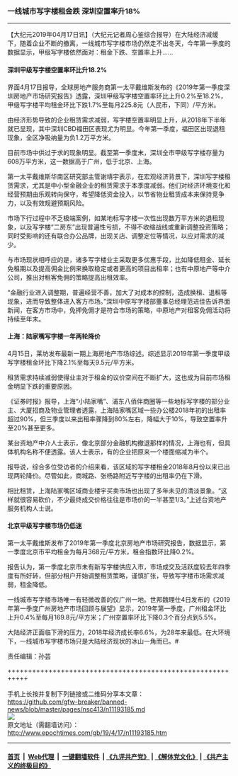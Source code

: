 ### 一线城市写字楼租金跌 深圳空置率升18%
------------------------

<p>
 【大纪元2019年04月17日讯】（大纪元记者周心鉴综合报导）在大陆经济减缓下，随着企业不断的撤离，一线城市写字楼市场仍然走不出冬天，今年第一季度的数据显示，甲级写字楼依然面对：租金下跌、空置率上升……
</p>
<h4>
 深圳甲级写字楼空置率环比升18.2%
</h4>
<p>
 界面4月17日报导，全球房地产服务商第一太平戴维斯发布的《2019年第一季度深圳房地产市场研究报告》透露，深圳甲级写字楼空置率环比上升0.2%至18.2%，甲级写字楼平均租金环比下跌1.7%至每月225.8元（人民币，下同）/平方米。
</p>
<p>
 由经济形势导致的企业租赁需求减弱，写字楼空置率明显上升，从2018年下半年就已显现，其中深圳CBD福田区表现尤为明显。今年第一季度，福田区出现退租现象，全区净吸纳量为负1.2万平方米。
</p>
<p>
 目前市场中供过于求的现象明显。截至第一季度末，深圳全市甲级写字楼存量为608万平方米，这一数据高于广州，低于北京、上海。
</p>
<p>
 第一太平戴维斯华南区研究部主管谢靖宇表示，在宏观经济背景下，深圳写字楼租赁需求，尤其是中小型金融企业的租赁需求于本季度减弱。他们对经济环境变化和经营预期由乐观转向保守，希望降低资金投入，以节省物业租赁成本来保持竞争力，以及有效规避预期风险。
</p>
<p>
 市场下行过程中不乏极端案例，如某地标写字楼一次性出现数万平方米的退租现象，以及写字楼“二房东”出现普遍性亏损，不得不收缩战线或重新调整投资策略；同时受影响的还有联合办公品牌，出现关店、调整定位等情况，以应对需求的减少。
</p>
<p>
 与市场现状相呼应的是，诸多写字楼业主采取更多优惠手段，比如降低租金、延长免租期以及提高佣金比例来换取稳定或者更高的项目出租率；也有中原地产等中介公司，推出对租客免佣的策略提高出租效率。
</p>
<p>
 “金融行业进入调整期，普遍经营不善，加大了对成本的控制，造成换租、退租等现象，进而导致整体进入客方市场。”深圳中原写字楼部董事总经理范进佳告诉界面新闻，在客方市场中，免押免佣才是符合市场的策略，中原地产对租客免佣活动将持续至年末。
</p>
<h4>
 上海：陆家嘴写字楼一年两轮降价
</h4>
<p>
 4月15日，莱坊发布最新一期上海房地产市场综述。综述显示2019年第一季度甲级写字楼租金环比下降2.1%至每天9.5元/平方米。
</p>
<p>
 租赁需求持续减弱使得业主对于租金的议价空间在不断扩大，这也成为目前市场租金明显下跌的重要原因。
</p>
<p>
 《证券时报》报导，上海“小陆家嘴”、浦东八佰伴商圈等一些地标写字楼的部分业主、大厦招商及物业管理者透露，上海陆家嘴区域一些办公楼2018年初的出租率超过90%，但三季度以来出租率骤降到80%左右，降幅大于10%，导致空置率升至20%甚至更多。
</p>
<p>
 某台资地产中介人士表示，像北京部分金融机构撤退那样的情况，上海也有，但具体机构名称不便透露。该人士表示，有的企业把原来一个楼面缩减为半个。
</p>
<p>
 报导说，综合多位受访者的介绍来看，该区域的写字楼租金2018年8月份以来已出现两轮降价。尽管如此，商城路、张杨路附近写字楼的出租率仍在下滑。
</p>
<p>
 相比租赁，上海陆家嘴区域商业楼宇买卖市场也出现了多年未见的清淡景象。“这样就很容易砍价，不少最终成交价格往往是市场价的一半甚至1/3。”上述台资地产服务机构人士说。
</p>
<h4>
 北京甲级写字楼市场仍低迷
</h4>
<p>
 第一太平戴维斯发布了2019年第一季度北京房地产市场研究报告，数据显示，第一季度北京市平均租金为每月368元/平方米，租金指数环比降0.2%。
</p>
<p>
 报告认为，第一季度北京市未有新写字楼供应入市，市场成交及活跃度较去年四季度有所好转，但部分租户开始调整租赁策略，谨慎扩张，导致写字楼市场需求减弱，租金降低。
</p>
<p>
 一线城市写字楼市场唯一有轻微改善的仅广州一地。世邦魏理仕4日发布的《2019年第一季度广州房地产市场回顾与展望》显示，2019年第一季度，广州租金环比上升0.4%至每月169.8元/平方米；广州空置率环比下降0.3个百分点到5.5%。
</p>
<p>
 大陆经济正面临下滑的压力，2018年经济成长率6.6%，为28年来最低。在大环境下，一线城市写字楼市场只是大陆经济现状的冰山一角而已。#
</p>
<p>
 责任编辑：孙芸
</p>

+++++++++++++++++++++++++++++++++++++++++++++++++++++++++++<br/><br/>
手机上长按并复制下列链接或二维码分享本文章：<br/>
https://github.com/gfw-breaker/banned-news/blob/master/pages/nsc413/n11193185.md <br/>
<a href='https://github.com/gfw-breaker/banned-news/blob/master/pages/nsc413/n11193185.md'><img src='https://github.com/gfw-breaker/banned-news/blob/master/pages/nsc413/n11193185.md.png'/></a> <br/>
原文地址（需翻墙访问）：http://www.epochtimes.com/gb/19/4/17/n11193185.htm


------------------------
#### [首页](https://github.com/gfw-breaker/banned-news/blob/master/README.md) &nbsp;|&nbsp; [Web代理](https://github.com/labour-camp/helloworld) &nbsp;|&nbsp; [一键翻墙软件](https://github.com/gfw-breaker/nogfw/blob/master/README.md) &nbsp;| [《九评共产党》](https://github.com/gfw-breaker/9ping.md/blob/master/README.md#九评之一评共产党是什么) | [《解体党文化》](https://github.com/gfw-breaker/jtdwh.md/blob/master/README.md) | [《共产主义的终极目的》](https://github.com/gfw-breaker/gczydzjmd.md/blob/master/README.md)

